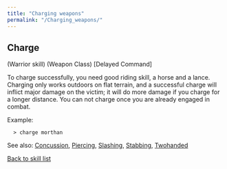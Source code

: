 ```yaml
---
title: "Charging weapons"
permalink: "/Charging_weapons/"
---
```


## Charge

(Warrior skill) (Weapon Class) \[Delayed Command\]

To charge successfully, you need good riding skill, a horse and a lance.
Charging only works outdoors on flat terrain, and a successful charge
will inflict major damage on the victim; it will do more damage if you
charge for a longer distance. You can not charge once you are already
engaged in combat.

Example:

`  > charge morthan`

See also: [Concussion](Concussion "wikilink"),
[Piercing](Piercing "wikilink"), [Slashing](Slashing "wikilink"),
[Stabbing](Stabbing "wikilink"), [Twohanded](Twohanded "wikilink")

[Back to skill list](Skill "wikilink")